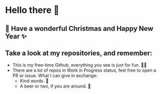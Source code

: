 # Hello there 👋
## 🎄 Have a wonderful Christmas and Happy New Year ✨

## Take a look at my repositories, and remember:
- This is my free-time Github, everything you see is just for fun. 🤷‍♂️
- There are a lot of repos in Work in Progress status, feel free to open a PR or issue. What I can give in exchange: 
  - Kind words. 🤗
  - A beer or two, if you are around. 🍺
